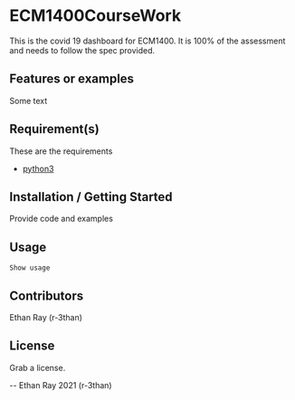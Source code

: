 # ECM1400CourseWork

This is the covid 19 dashboard for ECM1400. It is 100% of the assessment and needs to follow the spec provided.

## Features or examples

Some text

## Requirement(s)

These are the requirements
+ [python3](link)

## Installation / Getting Started

Provide code and examples

## Usage

    Show usage

## Contributors

Ethan Ray (r-3than)

## License

Grab a license.



-- Ethan Ray 2021 (r-3than)

